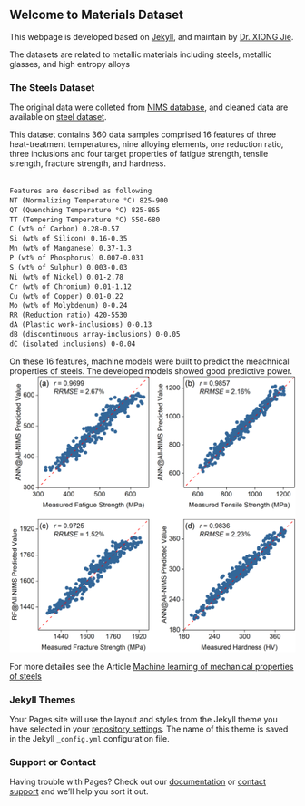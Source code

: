 ## Welcome to Materials Dataset 

This webpage is developed based on [Jekyll](https://jekyllrb.com/), and maintain by [Dr. XIONG Jie](https://www.researchgate.net/profile/Jie-Xiong-8).

The datasets are related to metallic materials including steels, metallic glasses, and high entropy alloys



### The Steels Dataset

The original data were colleted from [NIMS database](https://mits.nims.go.jp/en/), and cleaned data are available on [steel dataset](https://github.com/George-JieXIONG/Materials-Dataset/blob/main/Chapter4/NIMS-Fatigue.csv).

This dataset contains 360 data samples comprised 16 features of three heat-treatment temperatures, nine alloying elements, one reduction ratio, three inclusions 
and four target properties of fatigue strength, tensile strength, fracture strength, and hardness.

```markdown

Features are described as following
NT (Normalizing Temperature °C) 825-900
QT (Quenching Temperature °C) 825-865
TT (Tempering Temperature °C) 550-680
C (wt% of Carbon) 0.28-0.57
Si (wt% of Silicon) 0.16-0.35
Mn (wt% of Manganese) 0.37-1.3
P (wt% of Phosphorus) 0.007-0.031
S (wt% of Sulphur) 0.003-0.03
Ni (wt% of Nickel) 0.01-2.78
Cr (wt% of Chromium) 0.01-1.12
Cu (wt% of Copper) 0.01-0.22
Mo (wt% of Molybdenum) 0-0.24
RR (Reduction ratio) 420-5530
dA (Plastic work-inclusions) 0-0.13
dB (discontinuous array-inclusions) 0-0.05
dC (isolated inclusions) 0-0.04

```
On these 16 features, machine models were built to predict the meachnical properties of steels. The developed models showed good predictive power.
![models](https://github.com/George-JieXIONG/Materials-Dataset/blob/gh-pages/img/NIMS-All-Best.png)

For more detailes see the Article [Machine learning of mechanical properties of steels](https://link.springer.com/content/pdf/10.1007/s11431-020-1599-5.pdf)

### Jekyll Themes

Your Pages site will use the layout and styles from the Jekyll theme you have selected in your [repository settings](https://github.com/George-JieXIONG/Materials-Dataset/settings). The name of this theme is saved in the Jekyll `_config.yml` configuration file.

### Support or Contact

Having trouble with Pages? Check out our [documentation](https://docs.github.com/categories/github-pages-basics/) or [contact support](https://support.github.com/contact) and we’ll help you sort it out.
